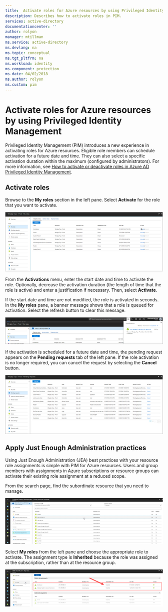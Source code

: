 ```yaml
---
title:  Activate roles for Azure resources by using Privileged Identity Management | Microsoft Docs
description: Describes how to activate roles in PIM.
services: active-directory
documentationcenter: ''
author: rolyon
manager: mtillman
ms.service: active-directory
ms.devlang: na
ms.topic: conceptual
ms.tgt_pltfrm: na
ms.workload: identity
ms.component: protection
ms.date: 04/02/2018
ms.author: rolyon
ms.custom: pim
---
```


# Activate roles for Azure resources by using Privileged Identity Management
Privileged Identity Management (PIM) introduces a new experience in activating roles for Azure resources. Eligible role members can schedule activation for a future date and time. They can also select a specific activation duration within the maximum (configured by administrators). For more information, see [How to activate or deactivate roles in Azure AD Privileged Identity Management](pim-how-to-activate-role.md).

## Activate roles
Browse to the **My roles** section in the left pane. Select **Activate** for the role that you want to activate.

!["Eligible roles" tab in the "My roles" pane.](media/azure-pim-resource-rbac/rbac-roles.png)

From the **Activations** menu, enter the start date and time to activate the role. Optionally, decrease the activation duration (the length of time that the role is active) and enter a justification if necessary. Then, select **Activate**.

If the start date and time are not modified, the role is activated in seconds. In the **My roles** pane, a banner message shows that a role is queued for activation. Select the refresh button to clear this message.

!["My roles" pane with a banner message and a notification about a pending approval](media/azure-pim-resource-rbac/rbac-activate-notification.png)

If the activation is scheduled for a future date and time, the pending request appears on the **Pending requests** tab of the left pane. If the role activation is no longer required, you can cancel the request by selecting the **Cancel** button.

![List of pending requests with "Cancel" buttons](media/azure-pim-resource-rbac/rbac-activate-pending.png)


## Apply Just Enough Administration practices

Using Just Enough Administration (JEA) best practices with your resource role assignments is simple with PIM for Azure resources. Users and group members with assignments in Azure subscriptions or resource groups can activate their existing role assignment at a reduced scope. 

From the search page, find the subordinate resource that you need to manage.

![Selecting a resource](media/azure-pim-resource-rbac/azure-resources-02.png)

Select **My roles** from the left pane and choose the appropriate role to activate. The assignment type is **Inherited** because the role was assigned at the subscription, rather than at the resource group.

![List of eligible role assignments, with the assignment type highlighted](media/azure-pim-resource-rbac/my-roles-02.png)
